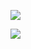 ![](https://github-readme-stats-sigma-five.vercel.app/api?username=langningchen&show_icons=true&include_all_commits=true)

![](https://github-readme-stats-sigma-five.vercel.app/api/top-langs/?username=langningchen&layout=compact)
